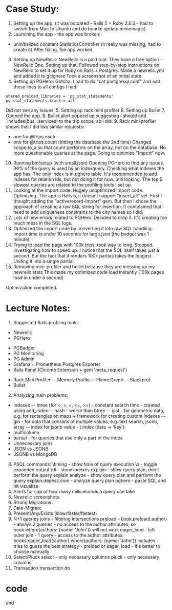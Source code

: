 # Case Study:
1. Setting up the app.
(it was outdated - Rails 5 + Ruby 2.6.3 - had to switch from Mac to Ubuntu and do bundle update mimemagic)
2. Launching the app - the app was broken:
- uninitialized constant StatisticsController (it really was missing, had to create it)
After fixing, the app worked.
3. Setting up NewRelic:
NewRelic is a paid tool. They have a free option - NewRelic One. Setting up that.
Followed step-by-step instructions on NewRelic to set it up for Ruby on Rails + Postgres.
Made a newrelic.yml and added it to gitignore
Took a screenshot of an initial state.
4. Setting up PGHero:
Gotcha: I had to do "cat postgresql.conf" and add these lines to all configs I had:
````
shared_preload_libraries = 'pg_stat_statements'
pg_stat_statements.track = all
````
Did not see any issues.
5. Setting up rack mini profiler
6. Setting up Bullet
7. Opened the app.
8. Bullet alert popped up suggesting I should add `includes(bus: :services) to the trip scope, so I did.
9. Rack mini profiler shows that I did two similar requests:
- one for @trips.each
- one for @trips.count (hitting the database the 2nd time)
Changed scope.to_a so that count performs on the array, not on the database.
No more questionable queries at the page. Going to optimize "Import" now.
10. Running bin/setup (with small.json)
Opening PGHero to find any issues.
36% of the query is used by an indexquery. Checking what indexes the app has.
The only index is in pghero table.
It's recommended to add indexes for relation ids, but not doing it for now. Still looking.
The top 5 slowest queries are related to the profiling tools I set up.
11. Looking at the import code.
Hugely unoptimized import code.
Optimizing.
The app is Rails 5, it doesn't support "insert_all" yet.
First I thought adding the "activerecord-import" gem.
But then I chose the approach of creating a raw SQL string for insertion.
It complained that I need to add uniqueness constrains to the city names so I did.
12. Lots of new errors related to PGHero. Decided to drop it. It's creating too much mess in the SQL logs.
13. Optimized the import code by converting it into raw SQL handling.
Import time is under 10 seconds for large.json (the budget was 1 minute).
14. Trying to load the page with 100k trips: took way to long. Stopped. Investigating how to speed up.
I notice that the SQL itself takes just a second.
But the fact that it renders 100k partias takes the longest.
Uniting it into a single partial.
15. Removing mini-profiler and bullet because they are messing up my newrelic stats
This made my optimized code load instantly (100k pages load in under a second)

Optimization completed.

# Lecture Notes:
1. Suggested Rails profiling tools:
+ Newrelic
+ PGHero
- PGBadger
- PG Monitoring
- PG Admin
- Grafana + Prometheus Postgres Exporter
- Rails Panel (Chrome Extension + gem 'meta_request')
+ Rack Mini Profiler
-- Memory Profile
-- Flame Graph
-- Stackprof
+ Bullet
2. Analyzing main problems:
- Indexes
-- btree (for <, >, =, <=, >=) - constant search time - created using add_index
-- hash - worse than btree
-- gist - for geometric data, e.g. for rectangles on maps + framework for creating custom indexes
-- gin - for data that consists of multiple values, e.g. text search, jsonb, array
-- index for jsonb value - t.index (data -> 'key')
- multicolumn
- partial - for queries that use only a part of the index
- Unnecessary joins
- JSON vs JSONB
- JSONB vs MongoDB
3. PSQL commands:
\timing - show time of query execution
\x - toggle expanded output
\di - show indexes
explain - show query plan, don't perform the query
explain analyze - show query plan and perform the query
explain.depesz.com - analyze query plan
pghero - paste SQL and hit visualize
4. Alerts for cap of how many milliseconds a query can take
5. Newrelic screenshots
6. Strong Migrations
7. Data-Migrate
8. Present/Any/Exists (slow/faster/fastest)
9. N+1 queries
joins - filtering intersections
preload - book.preload(:author) - always 2 queries - no access to the author attributes, so book.where(authors: {name: 'John'}) will not work
eager_load - left outer join - 1 query - access to the author attributes: books.eager_load(:author).where(authors: {name: 'John'})
includes - tries to guess the best strategy - preload or eager_load - it's better to choose manually
10. Select/Pluck
select - only necessary columns
pluck - only necessary columns
11. Transaction
transaction do
  # code
end

